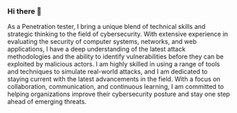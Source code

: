 ### Hi there 👋

As a  Penetration tester, I bring a unique blend of technical skills and strategic thinking to the field of cybersecurity. With extensive experience in evaluating the security of computer systems, networks, and web applications, I have a deep understanding of the latest attack methodologies and the ability to identify vulnerabilities before they can be exploited by malicious actors. I am highly skilled in using a range of tools and techniques to simulate real-world attacks, and I am dedicated to staying current with the latest advancements in the field. With a focus on collaboration, communication, and continuous learning, I am committed to helping organizations improve their cybersecurity posture and stay one step ahead of emerging threats.
